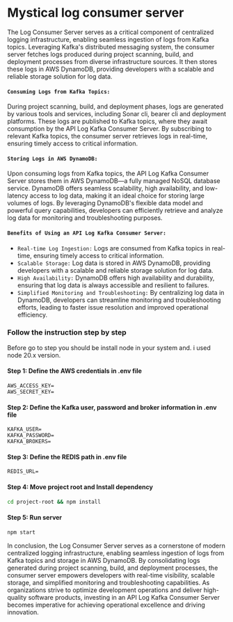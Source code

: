 # Mystical log consumer server

The Log Consumer Server serves as a critical component of centralized logging infrastructure, enabling seamless ingestion of logs from Kafka topics. Leveraging Kafka's distributed messaging system, the consumer server fetches logs produced during project scanning, build, and deployment processes from diverse infrastructure sources. It then stores these logs in AWS DynamoDB, providing developers with a scalable and reliable storage solution for log data.

#### `Consuming Logs from Kafka Topics:`
During project scanning, build, and deployment phases, logs are generated by various tools and services, including Sonar cli, bearer cli  and deployment platforms. These logs are published to Kafka topics, where they await consumption by the API Log Kafka Consumer Server. By subscribing to relevant Kafka topics, the consumer server retrieves logs in real-time, ensuring timely access to critical information.

#### `Storing Logs in AWS DynamoDB:`
Upon consuming logs from Kafka topics, the API Log Kafka Consumer Server stores them in AWS DynamoDB—a fully managed NoSQL database service. DynamoDB offers seamless scalability, high availability, and low-latency access to log data, making it an ideal choice for storing large volumes of logs. By leveraging DynamoDB's flexible data model and powerful query capabilities, developers can efficiently retrieve and analyze log data for monitoring and troubleshooting purposes.

#### `Benefits of Using an API Log Kafka Consumer Server:`

  - `Real-time Log Ingestion:`
     Logs are consumed from Kafka topics in real-time, ensuring timely access to critical information.
  - `Scalable Storage:`
     Log data is stored in AWS DynamoDB, providing developers with a scalable and reliable storage solution for log data.
  - `High Availability:`
     DynamoDB offers high availability and durability, ensuring that log data is always accessible and resilient to failures.
  - `Simplified Monitoring and Troubleshooting:`
     By centralizing log data in DynamoDB, developers can streamline monitoring and troubleshooting efforts, leading to faster 
     issue resolution and improved operational efficiency.

### Follow the instruction step by step
Before go to step you should be install node in your system and. i used node 20.x version.


#### Step 1: Define the AWS credentials in .env file
```
AWS_ACCESS_KEY=
AWS_SECRET_KEY=
```

#### Step 2: Define the Kafka user, password and broker information in .env file
```
KAFKA_USER=
KAFKA_PASSWORD=
KAFKA_BROKERS=
```

#### Step 3: Define the REDIS path in .env file
```
REDIS_URL=
```

#### Step 4: Move project root and Install dependency
```sh
cd project-root && npm install
```

#### Step 5: Run server
```sh
npm start
```


In conclusion, the Log Consumer Server serves as a cornerstone of modern centralized logging infrastructure, enabling seamless ingestion of logs from Kafka topics and storage in AWS DynamoDB. By consolidating logs generated during project scanning, build, and deployment processes, the consumer server empowers developers with real-time visibility, scalable storage, and simplified monitoring and troubleshooting capabilities. As organizations strive to optimize development operations and deliver high-quality software products, investing in an API Log Kafka Consumer Server becomes imperative for achieving operational excellence and driving innovation.
